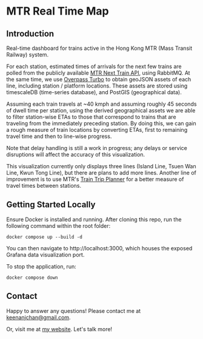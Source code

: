 # MTR Real Time Map

## Introduction
Real-time dashboard for trains active in the Hong Kong MTR (Mass Transit Railway) system. 

For each station, estimated times of arrivals for the next few trains are polled from the publicly available [MTR Next Train API](https://data.gov.hk/en-data/dataset/mtr-data2-nexttrain-data), using RabbitMQ. At the same time, we use [Overpass Turbo](https://overpass-turbo.eu/) to obtain geoJSON assets of each line, including station / platform locations. These assets are stored using timescaleDB (time-series database), and PostGIS (geographical data).

Assuming each train travels at ~40 kmph and assuming roughly 45 seconds of dwell time per station, using the derived geographical assets we are able to filter station-wise ETAs to those that correspond to trains that are traveling from the immediately preceding station. By doing this, we can gain a rough measure of train locations by converting ETAs, first to remaining travel time and then to line-wise progress. 

Note that delay handling is still a work in progress; any delays or service disruptions will affect the accuracy of this visualization.

This visualization currently only displays three lines (Island Line, Tsuen Wan Line, Kwun Tong Line), but there are plans to add more lines. Another line of improvement is to use MTR's [Train Trip Planner](https://www.mtr.com.hk/en/customer/jp/index.php) for a better measure of travel times between stations.

## Getting Started Locally

Ensure Docker is installed and running. After cloning this repo, run the following command within the root folder:
```
docker compose up --build -d
```

You can then navigate to http://localhost:3000, which houses the exposed Grafana data visualization port. 

To stop the application, run:
```
docker compose down
```

## Contact
Happy to answer any questions! Please contact me at keenanjchan@gmail.com.

Or, visit me at [my website](www.keenanchan.com). Let's talk more!
